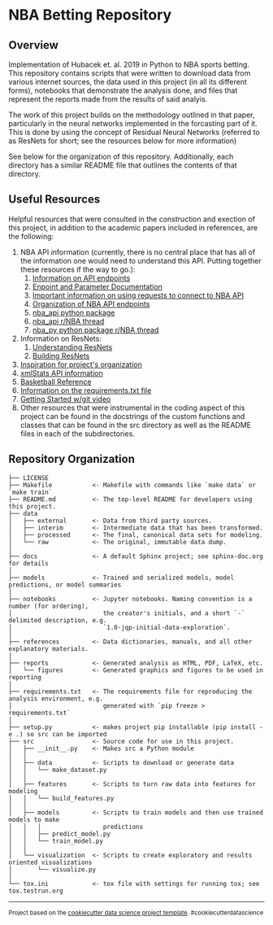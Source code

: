NBA Betting Repository
==============================

Overview
------------
Implementation of Hubacek et. al. 2019 in Python to NBA sports betting. This repository contains scripts that were written to download data from various internet sources, the data used in this project (in all its different forms), notebooks that demonstrate the analysis done, and files that represent the reports made from the results of said analyis. 

The work of this project builds on the methodology outlined in that paper, particularly in the neural networks implemented in the forcasting part of it. This is done by using the concept of Residual Neural Networks (referred to as ResNets for short; see the resources below for more information)

See below for the organization of this repository. Additionally, each directory has a similar README file that outlines the contents of that directory.

Useful Resources
------------

Helpful resources that were consulted in the construction and exection of this project, in addition to the academic papers included in references, are the following:
1. NBA API information (currently, there is no central place that has all of the information one would need to understand this API. Putting together these resources if the way to go.):
    1. [Information on API endpoints](https://github.com/swar/nba_api/tree/master/docs/nba_api/stats/endpoints)
    2. [Enpoint and Parameter Documentation](https://github.com/seemethere/nba_py/wiki/stats.nba.com-Endpoint-Documentation)
    3. [Important information on using requests to connect to NBA API](https://stackoverflow.com/questions/46781563/how-to-obtain-a-json-response-from-the-stats-nba-com-api)
    4. [Organization of NBA API endpoints](https://github.com/seemethere/nba_py/wiki/Completed-Work-Log)
    5. [nba_api python package](https://github.com/swar/nba_api)
    6. [nba_api r/NBA thread](https://www.reddit.com/r/nba/comments/9j2e05/nba_api_an_nba_api_client_for_python/)
    7. [nba_py python package r/NBA thread](https://www.reddit.com/r/nba/comments/3k91g5/finally_some_documentation_for_the_statsnbacom_api/)
2. Information on ResNets:
    1. [Understanding ResNets](http://bjlkeng.github.io/posts/residual-networks/)
    2. [Building ResNets](https://towardsdatascience.com/understanding-and-coding-a-resnet-in-keras-446d7ff84d33)
3. [Inspiration for project's organization](https://medium.com/@rrfd/cookiecutter-data-science-organize-your-projects-atom-and-jupyter-2be7862f487e)
4. [xmlStats API information](https://erikberg.com/api)
5. [Basketball Reference](https://www.basketball-reference.com/)
6. [Information on the requirements.txt file](https://medium.com/@boscacci/why-and-how-to-make-a-requirements-txt-f329c685181e)
7. [Getting Started w/git video](https://www.youtube.com/watch?v=HVsySz-h9r4)
8. Other resources that were instrumental in the coding aspect of this project can be found in the docstrings of the custom functions and classes that can be found in the src directory as well as the README files in each of the subdirectories.

Repository Organization
------------

    ├── LICENSE
    ├── Makefile           <- Makefile with commands like `make data` or `make train`
    ├── README.md          <- The top-level README for developers using this project.
    ├── data
    │   ├── external       <- Data from third party sources.
    │   ├── interim        <- Intermediate data that has been transformed.
    │   ├── processed      <- The final, canonical data sets for modeling.
    │   └── raw            <- The original, immutable data dump.
    │
    ├── docs               <- A default Sphinx project; see sphinx-doc.org for details
    │
    ├── models             <- Trained and serialized models, model predictions, or model summaries
    │
    ├── notebooks          <- Jupyter notebooks. Naming convention is a number (for ordering),
    │                         the creator's initials, and a short `-` delimited description, e.g.
    │                         `1.0-jqp-initial-data-exploration`.
    │
    ├── references         <- Data dictionaries, manuals, and all other explanatory materials.
    │
    ├── reports            <- Generated analysis as HTML, PDF, LaTeX, etc.
    │   └── figures        <- Generated graphics and figures to be used in reporting
    │
    ├── requirements.txt   <- The requirements file for reproducing the analysis environment, e.g.
    │                         generated with `pip freeze > requirements.txt`
    │
    ├── setup.py           <- makes project pip installable (pip install -e .) so src can be imported
    ├── src                <- Source code for use in this project.
    │   ├── __init__.py    <- Makes src a Python module
    │   │
    │   ├── data           <- Scripts to download or generate data
    │   │   └── make_dataset.py
    │   │
    │   ├── features       <- Scripts to turn raw data into features for modeling
    │   │   └── build_features.py
    │   │
    │   ├── models         <- Scripts to train models and then use trained models to make
    │   │   │                 predictions
    │   │   ├── predict_model.py
    │   │   └── train_model.py
    │   │
    │   └── visualization  <- Scripts to create exploratory and results oriented visualizations
    │       └── visualize.py
    │
    └── tox.ini            <- tox file with settings for running tox; see tox.testrun.org


--------

<p><small>Project based on the <a target="_blank" href="https://drivendata.github.io/cookiecutter-data-science/">cookiecutter data science project template</a>. #cookiecutterdatascience</small></p>
